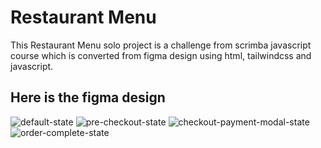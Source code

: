 # Restaurant Menu
This Restaurant Menu solo project is a challenge from scrimba javascript course which is converted from figma design using html, tailwindcss and javascript. 

## Here is the figma design
![default-state](https://user-images.githubusercontent.com/69369304/201041732-e22f74e5-5f0e-412f-bae5-27b6c48cf79b.jpg)
![pre-checkout-state](https://user-images.githubusercontent.com/69369304/201042094-ead40859-a644-4e19-b572-6700af92d794.jpg)
![checkout-payment-modal-state](https://user-images.githubusercontent.com/69369304/201041775-a79d57a2-2721-451e-96ed-d27d591e5858.jpg)
![order-complete-state](https://user-images.githubusercontent.com/69369304/201041792-e03274c0-c8bc-42eb-8548-7a833c2d136f.jpg)
